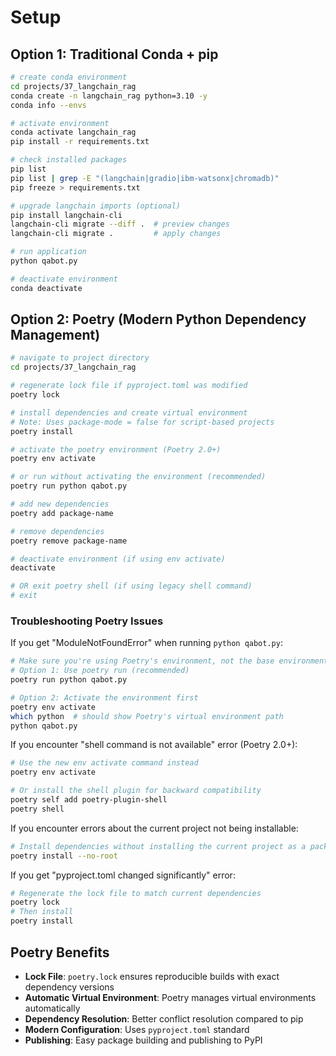 # Setup

## Option 1: Traditional Conda + pip

```sh
# create conda environment
cd projects/37_langchain_rag
conda create -n langchain_rag python=3.10 -y
conda info --envs

# activate environment
conda activate langchain_rag
pip install -r requirements.txt

# check installed packages
pip list
pip list | grep -E "(langchain|gradio|ibm-watsonx|chromadb)"
pip freeze > requirements.txt

# upgrade langchain imports (optional)
pip install langchain-cli
langchain-cli migrate --diff .  # preview changes
langchain-cli migrate .         # apply changes

# run application
python qabot.py

# deactivate environment
conda deactivate
```

## Option 2: Poetry (Modern Python Dependency Management)

```sh
# navigate to project directory
cd projects/37_langchain_rag

# regenerate lock file if pyproject.toml was modified
poetry lock

# install dependencies and create virtual environment
# Note: Uses package-mode = false for script-based projects
poetry install 

# activate the poetry environment (Poetry 2.0+)
poetry env activate

# or run without activating the environment (recommended)
poetry run python qabot.py

# add new dependencies
poetry add package-name

# remove dependencies
poetry remove package-name

# deactivate environment (if using env activate)
deactivate

# OR exit poetry shell (if using legacy shell command)
# exit
```

### Troubleshooting Poetry Issues

If you get "ModuleNotFoundError" when running `python qabot.py`:

```sh
# Make sure you're using Poetry's environment, not the base environment
# Option 1: Use poetry run (recommended)
poetry run python qabot.py

# Option 2: Activate the environment first
poetry env activate
which python  # should show Poetry's virtual environment path
python qabot.py
```

If you encounter "shell command is not available" error (Poetry 2.0+):

```sh
# Use the new env activate command instead
poetry env activate

# Or install the shell plugin for backward compatibility
poetry self add poetry-plugin-shell
poetry shell
```

If you encounter errors about the current project not being installable:

```sh
# Install dependencies without installing the current project as a package
poetry install --no-root
```

If you get "pyproject.toml changed significantly" error:

```sh
# Regenerate the lock file to match current dependencies
poetry lock
# Then install
poetry install
```

## Poetry Benefits

- **Lock File**: `poetry.lock` ensures reproducible builds with exact dependency versions
- **Automatic Virtual Environment**: Poetry manages virtual environments automatically
- **Dependency Resolution**: Better conflict resolution compared to pip
- **Modern Configuration**: Uses `pyproject.toml` standard
- **Publishing**: Easy package building and publishing to PyPI
